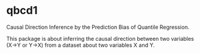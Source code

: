 # qbcd1
Causal Direction Inference by the Prediction Bias of Quantile Regression.

This package is about inferring the causal direction between two variables (X→Y or Y→X)
from a dataset about two variables X and Y.
